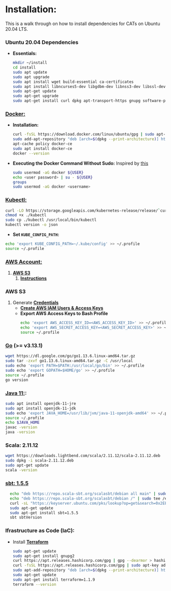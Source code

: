 # Installation:
This is a walk through on how to install dependencies for CATs on Ubuntu 20.04 LTS.

### Ubuntu 20.04 Dependencies
* **Essentials:**
  ```bash
  mkdir ~/install
  cd install
  sudo apt update
  sudo apt upgrade
  sudo apt install wget build-essential ca-certificates
  sudo apt install libncurses5-dev libgdbm-dev libnss3-dev libssl-dev libreadline-dev libffi-dev
  sudo apt-get update
  sudo apt-get upgrade
  sudo apt-get install curl dpkg apt-transport-https gnupg software-properties-common git zlib1g-dev
  ```
  
### [Docker:](https://www.digitalocean.com/community/tutorials/how-to-install-and-use-docker-on-ubuntu-20-04)
  * **Installation:**
    ```bash
    curl -fsSL https://download.docker.com/linux/ubuntu/gpg | sudo apt-key add -
    sudo add-apt-repository "deb [arch=$(dpkg --print-architecture)] https://download.docker.com/linux/ubuntu focal stable"
    apt-cache policy docker-ce
    sudo apt install docker-ce
    docker --version
    ```
  * **Executing the Docker Command Without Sudo:** Inspired by [this](https://docs.docker.com/engine/install/linux-postinstall/#manage-docker-as-a-non-root-user)
    ```bash
    sudo usermod -aG docker ${USER}
    echo <user password> | su - ${USER}
    groups
    sudo usermod -aG docker <username>
    ```

### [Kubectl:](https://kubernetes.io/docs/tasks/tools/)
  ```bash
  curl -LO https://storage.googleapis.com/kubernetes-release/release/`curl -s https://storage.googleapis.com/kubernetes-release/release/stable.txt`/bin/linux/amd64/kubectl
  chmod +x ./kubectl
  sudo cp ./kubectl /usr/local/bin/kubectl
  kubectl version -o json
  ```
  * **Set `KUBE_CONFIG_PATH`:**
  ```bash
  echo 'export KUBE_CONFIG_PATH=~/.kube/config' >> ~/.profile
  source ~/.profile
  ```

### [AWS Account:](https://aws.amazon.com/)
1. [**AWS S3**](https://aws.amazon.com/s3/)
   1. [**Instructions**](https://aws.amazon.com/premiumsupport/knowledge-center/create-and-activate-aws-account/)

### AWS S3
1. Generate [**Credentials**](https://docs.aws.amazon.com/IAM/latest/UserGuide/id_credentials_access-keys.html)
   * [**Create AWS IAM Users & Access Keys**](https://aws.amazon.com/premiumsupport/knowledge-center/create-access-key/)
   * **Export AWS Access Keys to Bash Profile**
      ```bash
      echo 'export AWS_ACCESS_KEY_ID=<AWS_ACCESS_KEY_ID>' >> ~/.profile
      echo 'export AWS_SECRET_ACCESS_KEY=<AWS_SECRET_ACCESS_KEY>' >> ~/.profile
      source ~/.profile
      ```

### [**Go**](https://go.dev/dl/) (>= v3.13.1)
```bash
wget https://dl.google.com/go/go1.13.6.linux-amd64.tar.gz
sudo tar -zxvf go1.13.6.linux-amd64.tar.gz -C /usr/local
sudo echo 'export PATH=$PATH:/usr/local/go/bin' >> ~/.profile
sudo echo 'export GOPATH=$HOME/go' >> ~/.profile
source ~/.profile
go version
```

### [**Java 11:**](https://www.digitalocean.com/community/tutorials/how-to-install-java-with-apt-on-ubuntu-20-04):
```bash
sudo apt install openjdk-11-jre
sudo apt install openjdk-11-jdk
sudo echo 'export JAVA_HOME=/usr/lib/jvm/java-11-openjdk-amd64' >> ~/.profile
source ~/.profile
echo $JAVA_HOME
javac -version
java -version
```

### Scala: 2.11.12
```bash
wget https://downloads.lightbend.com/scala/2.11.12/scala-2.11.12.deb
sudo dpkg -i scala-2.11.12.deb
sudo apt-get update
scala -version
```

### [sbt: 1.5.5](https://www.scala-sbt.org/download.html?_ga=2.195232236.1901884640.1633358692-54053138.1633358495)
```bash
  echo "deb https://repo.scala-sbt.org/scalasbt/debian all main" | sudo tee /etc/apt/sources.list.d/sbt.list
  echo "deb https://repo.scala-sbt.org/scalasbt/debian /" | sudo tee /etc/apt/sources.list.d/sbt_old.list
  curl -sL "https://keyserver.ubuntu.com/pks/lookup?op=get&search=0x2EE0EA64E40A89B84B2DF73499E82A75642AC823" | sudo apt-key add
  sudo apt-get update
  sudo apt-get install sbt=1.5.5
  sbt sbtVersion
```

### Ifrastructure as Code (IaC):
* Install [**Terraform**](https://learn.hashicorp.com/tutorials/terraform/install-cli)
  ```bash
  sudo apt-get update
  sudo apt-get install gnupg2
  curl https://apt.releases.hashicorp.com/gpg | gpg --dearmor > hashicorp.gpg
  curl -fsSL https://apt.releases.hashicorp.com/gpg | sudo apt-key add -
  sudo apt-add-repository "deb [arch=$(dpkg --print-architecture)] https://apt.releases.hashicorp.com $(lsb_release -cs) main"
  sudo apt-get update 
  sudo apt-get install terraform=1.1.9
  terraform --version
  ```